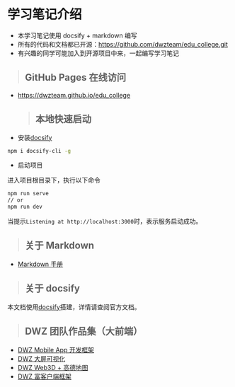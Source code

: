 # 学习笔记介绍

- 本学习笔记使用 docsify + markdown 编写
- 所有的代码和文档都已开源：https://github.com/dwzteam/edu_college.git
- 有兴趣的同学可能加入到开源项目中来，一起编写学习笔记

> ## GitHub Pages 在线访问

- https://dwzteam.github.io/edu_college

  > ## 本地快速启动

- 安装[docsify](https://docsify.js.org)

```bash
npm i docsify-cli -g
```

- 启动项目

进入项目根目录下，执行以下命令

```bash
npm run serve
// or
npm run dev
```

当提示`Listening at http://localhost:3000`时，表示服务启动成功。

> ## 关于 Markdown

- [Markdown 手册](other/markdown.md)

> ## 关于 docsify

本文档使用[docsify](https://docsify.js.org)搭建，详情请查阅官方文档。

> ## DWZ 团队作品集（大前端）

- [DWZ Mobile App 开发框架](https://dwzteam.github.io/dwz_mobile_doc_v1/#/README)
- [DWZ 大屏可视化](http://dev.jui.org/datav/dwz_datav_drug/)
- [DWZ Web3D + 高德地图](https://jui.org/z/dwz_three/dwz-three-amap.html)
- [DWZ 富客户端框架](http://jui.org/)
